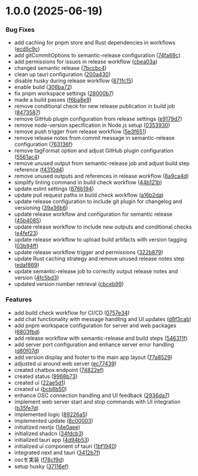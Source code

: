 # 1.0.0 (2025-06-19)


### Bug Fixes

* add caching for pnpm store and Rust dependencies in workflows ([ecd5c9c](https://github.com/kanaru0928/vrc-browser-chat/commit/ecd5c9cd5eb56d40c94073ed0d0395ff30e3040e))
* add gitCommitOptions to semantic-release configuration ([74fa69c](https://github.com/kanaru0928/vrc-browser-chat/commit/74fa69c34f06fcd999c8f5a7adeccc420a7e347f))
* add permissions for issues in release workflow ([cbea03a](https://github.com/kanaru0928/vrc-browser-chat/commit/cbea03a5ddf505f858adbd565c539a90d435ecc9))
* changed semantic release ([7bccbc4](https://github.com/kanaru0928/vrc-browser-chat/commit/7bccbc44ae746807fdf00a54b6954579370d14c8))
* clean up tauri configuration ([200a430](https://github.com/kanaru0928/vrc-browser-chat/commit/200a4308c5dfcdf03c2c5d55b57530fdebf236b6))
* disable husky during release workflow ([871fc15](https://github.com/kanaru0928/vrc-browser-chat/commit/871fc15060bfe7ed0a2712b608714b50e4ad4a72))
* enable build ([306ba72](https://github.com/kanaru0928/vrc-browser-chat/commit/306ba72bd897643172b7da8abc9442f61293bbe3))
* fix pnpm workspace settings ([28000b7](https://github.com/kanaru0928/vrc-browser-chat/commit/28000b76120201d41c94922376a505f4a671d804))
* made a build passes ([f6ba8e9](https://github.com/kanaru0928/vrc-browser-chat/commit/f6ba8e9395731432a0992ce393ca2443b34995ea))
* remove conditional check for new release publication in build job ([8473587](https://github.com/kanaru0928/vrc-browser-chat/commit/8473587236c21112e94d8a35ddec524912ed1c92))
* remove GitHub plugin configuration from release settings ([e9179d7](https://github.com/kanaru0928/vrc-browser-chat/commit/e9179d775332de7e5255f30b6412f8a7500fe55c))
* remove node-version specification in Node.js setup ([0353930](https://github.com/kanaru0928/vrc-browser-chat/commit/03539300772ea6a06f145fc22ac370d8f0729c39))
* remove push trigger from release workflow ([5e3f651](https://github.com/kanaru0928/vrc-browser-chat/commit/5e3f651feb36da506db29150317f897f37b12939))
* remove release notes from commit message in semantic-release configuration ([763136f](https://github.com/kanaru0928/vrc-browser-chat/commit/763136fed84349e8d4242c055eb9dd00dca07b98))
* remove tagFormat option and adjust GitHub plugin configuration ([5561ac4](https://github.com/kanaru0928/vrc-browser-chat/commit/5561ac4d57bce383cda0b9a6abde072615d80a17))
* remove unused output from semantic-release job and adjust build step reference ([f4310d4](https://github.com/kanaru0928/vrc-browser-chat/commit/f4310d48d30b0f3e5095863e3dd96ded27e36d77))
* remove unused outputs and references in release workflow ([6a9ca4d](https://github.com/kanaru0928/vrc-browser-chat/commit/6a9ca4d5c1fdee2906eba96355cd5be0e8aba695))
* simplify linting command in build check workflow ([44b121b](https://github.com/kanaru0928/vrc-browser-chat/commit/44b121b39943f54f48510f52a837f7e8a22e61e7))
* update eslint settings ([676b194](https://github.com/kanaru0928/vrc-browser-chat/commit/676b1946b6aae052cab2e92db3487d16a7400b8c))
* update pull request paths in build check workflow ([a16b2da](https://github.com/kanaru0928/vrc-browser-chat/commit/a16b2dab3b5f01a733e775a71acd69d9fd48df45))
* update release configuration to include git plugin for changelog and versioning ([39a36b6](https://github.com/kanaru0928/vrc-browser-chat/commit/39a36b648e9660b5d164a3ad1b30d46df3beae9d))
* update release workflow and configuration for semantic release ([45b4085](https://github.com/kanaru0928/vrc-browser-chat/commit/45b40851d77b8efcde6bd064ebf495119181b719))
* update release workflow to include new outputs and conditional checks ([e4fef23](https://github.com/kanaru0928/vrc-browser-chat/commit/e4fef231d6d51e8e6b68bc81f01dbd6cf157c963))
* update release workflow to upload build artifacts with version tagging ([03b94ff](https://github.com/kanaru0928/vrc-browser-chat/commit/03b94ff10bdc2124a1c5e8d9fc36961d50606e29))
* update release workflow trigger and permissions ([322b879](https://github.com/kanaru0928/vrc-browser-chat/commit/322b87993328856d8e14ecd21b289cfeac68374f))
* update Rust caching strategy and remove unused release notes step ([edaf869](https://github.com/kanaru0928/vrc-browser-chat/commit/edaf869830ff46072ccbab3be13d54fc127bd6d1))
* update semantic-release job to correctly output release notes and version ([4fc5bd3](https://github.com/kanaru0928/vrc-browser-chat/commit/4fc5bd381413b9ae1cb143c2af41b64a14c0a820))
* updated version number retrieval ([cbceb99](https://github.com/kanaru0928/vrc-browser-chat/commit/cbceb99fcfb31de911e63cd3397b5e16bfe86129))


### Features

* add build check workflow for CI/CD ([0757e34](https://github.com/kanaru0928/vrc-browser-chat/commit/0757e341ada8d1a1ea9d4f16b6a9bc728e9af480))
* add chat functionality with message handling and UI updates ([d8f3cab](https://github.com/kanaru0928/vrc-browser-chat/commit/d8f3cabdcbf597d323ee903c036b66b97e1a922e))
* add pnpm workspace configuration for server and web packages ([6803fbd](https://github.com/kanaru0928/vrc-browser-chat/commit/6803fbd6e2edbf441f069502689055893a655eb2))
* add release workflow with semantic-release and build steps ([546311f](https://github.com/kanaru0928/vrc-browser-chat/commit/546311f7a90965ca4f602e4033168e93763077dd))
* add server port configuration and enhance server error handling ([d80f07d](https://github.com/kanaru0928/vrc-browser-chat/commit/d80f07dce223fca8edcd77f29aa1a94cfde19bf8))
* add version display and footer to the main app layout ([77a8529](https://github.com/kanaru0928/vrc-browser-chat/commit/77a852954250f06a9f3375127250a70785564aec))
* adjusted ui around web server ([ec77439](https://github.com/kanaru0928/vrc-browser-chat/commit/ec77439b70c84e9b2907c5117ef688107ecf1deb))
* created chatbox endpoint ([74822ef](https://github.com/kanaru0928/vrc-browser-chat/commit/74822efe360ca8afcde669e51cee9bcb36374ae7))
* created status ([9968b73](https://github.com/kanaru0928/vrc-browser-chat/commit/9968b73251100592e5f0a86c4356fa66097dce2f))
* created ui ([22ae5d1](https://github.com/kanaru0928/vrc-browser-chat/commit/22ae5d1944e0b7a845720e5fe304392013aa17e2))
* created ui ([bcb8b50](https://github.com/kanaru0928/vrc-browser-chat/commit/bcb8b505b04e4a4dc895c9572cb37ac3c5eaeef1))
* enhance OSC connection handling and UI feedback ([2936da7](https://github.com/kanaru0928/vrc-browser-chat/commit/2936da772e2dcc4818f4e6aa6af792b9e5fc033a))
* implement web server start and stop commands with UI integration ([b35fe7d](https://github.com/kanaru0928/vrc-browser-chat/commit/b35fe7d62a77e63af23374287ca6e7bde564c8a8))
* implemented logic ([89226a5](https://github.com/kanaru0928/vrc-browser-chat/commit/89226a5a392dfa2cbfa7dc929fdae479f03bed7b))
* implemented update ([8c00003](https://github.com/kanaru0928/vrc-browser-chat/commit/8c0000397d87a26f82b79912dea6352ee9060948))
* initialized nextjs ([14e0aee](https://github.com/kanaru0928/vrc-browser-chat/commit/14e0aeeda9bf26f01bf9febde7ec1f9a66df119e))
* initialized shadcn ([34fdcb3](https://github.com/kanaru0928/vrc-browser-chat/commit/34fdcb3d432662e2ebd95d58fd0abdfc2533cddc))
* initialized tauri app ([4d94b53](https://github.com/kanaru0928/vrc-browser-chat/commit/4d94b53ef8408cb2ff9ceec4dd961e5a21a60a6e))
* initialized ui component of tauri ([1bf1940](https://github.com/kanaru0928/vrc-browser-chat/commit/1bf1940197dd06b92e196320bc34a819e8a82cb3))
* integrated next and tauri ([3412b7f](https://github.com/kanaru0928/vrc-browser-chat/commit/3412b7f82a4185b152ac085a724076a8c69cd2e4))
* oscを実装 ([f78cf9d](https://github.com/kanaru0928/vrc-browser-chat/commit/f78cf9dd5d74c737ef105f3cea6e6c382aa6d623))
* setup husky ([37116ef](https://github.com/kanaru0928/vrc-browser-chat/commit/37116efa4828a989ade3b83ab7afe6e535a58ffa))
